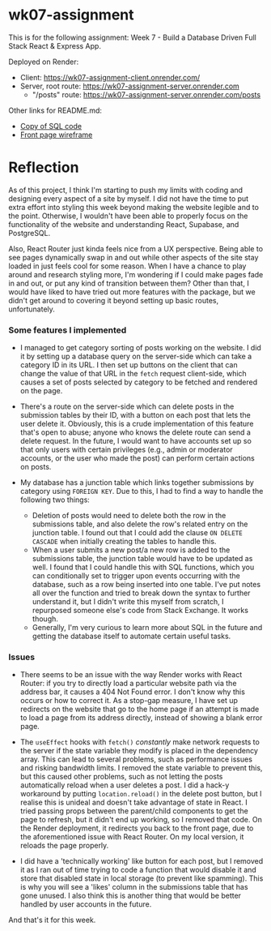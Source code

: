 # wk07-assignment
This is for the following assignment: Week 7 - Build a Database Driven Full Stack React & Express App.


Deployed on Render:
- Client: https://wk07-assignment-client.onrender.com/
- Server, root route: https://wk07-assignment-server.onrender.com
    - "/posts" route: https://wk07-assignment-server.onrender.com/posts



Other links for README.md:
- [Copy of SQL code](./README/SQL-code.sql)
- [Front page wireframe](./README/wireframe_pg1.png)



# Reflection

As of this project, I think I'm starting to push my limits with coding and designing every aspect of a site by myself. I did not have the time to put extra effort into styling this week beyond making the website legible and to the point. Otherwise, I wouldn't have been able to properly focus on the functionality of the website and understanding React, Supabase, and PostgreSQL.

Also, React Router just kinda feels nice from a UX perspective. Being able to see pages dynamically swap in and out while other aspects of the site stay loaded in just feels cool for some reason. When I have a chance to play around and research styling more, I'm wondering if I could make pages fade in and out, or put any kind of transition between them? Other than that, I would have liked to have tried out more features with the package, but we didn't get around to covering it beyond setting up basic routes, unfortunately.


### Some features I implemented
- I managed to get category sorting of posts working on the website. I did it by setting up a database query on the server-side which can take a category ID in its URL. I then set up buttons on the client that can change the value of that URL in the `fetch` request client-side, which causes a set of posts selected by category to be fetched and rendered on the page.

- There's a route on the server-side which can delete posts in the submission tables by their ID, with a button on each post that lets the user delete it. Obviously, this is a crude implementation of this feature that's open to abuse; anyone who knows the delete route can send a delete request. In the future, I would want to have accounts set up so that only users with certain privileges (e.g., admin or moderator accounts, or the user who made the post) can perform certain actions on posts.

- My database has a junction table which links together submissions by category using `FOREIGN KEY`. Due to this, I had to find a way to handle the following two things:
    - Deletion of posts would need to delete both the row in the submissions table, and also delete the row's related entry on the junction table. I found out that I could add the clause `ON DELETE CASCADE` when initially creating the tables to handle this.
    - When a user submits a new post/a new row is added to the submissions table, the junction table would have to be updated as well. I found that I could handle this with SQL functions, which you can conditionally set to trigger upon events occurring with the database, such as a row being inserted into one table. I've put notes all over the function and tried to break down the syntax to further understand it, but I didn't write this myself from scratch, I repurposed someone else's code from Stack Exchange. It works though.
    - Generally, I'm very curious to learn more about SQL in the future and getting the database itself to automate certain useful tasks.


### Issues
- There seems to be an issue with the way Render works with React Router: if you try to directly load a particular website path via the address bar, it causes a 404 Not Found error. I don't know why this occurs or how to correct it. As a stop-gap measure, I have set up redirects on the website that go to the home page if an attempt is made to load a page from its address directly, instead of showing a blank error page.

- The `useEffect` hooks with `fetch()` *constantly* make network requests to the server if the state variable they modify is placed in the dependency array. This can lead to several problems, such as performance issues and risking bandwidth limits. I removed the state variable to prevent this, but this caused other problems, such as not letting the posts automatically reload when a user deletes a post. I did a hack-y workaround by putting `location.reload()` in the delete post button, but I realise this is unideal and doesn't take advantage of state in React. I tried passing props between the parent/child components to get the page to refresh, but it didn't end up working, so I removed that code. On the Render deployment, it redirects you back to the front page, due to the aforementioned issue with React Router. On my local version, it reloads the page properly.

- I did have a 'technically working' like button for each post, but I removed it as I ran out of time trying to code a function that would disable it and store that disabled state in local storage (to prevent like spamming). This is why you will see a 'likes' column in the submissions table that has gone unused. I also think this is another thing that would be better handled by user accounts in the future.



And that's it for this week.